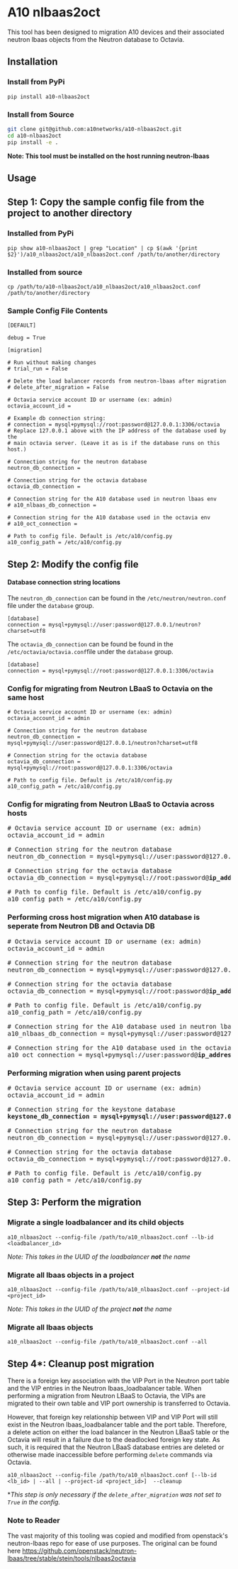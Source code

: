 # A10 nlbaas2oct
This tool has been designed to migration A10 devices and their associated neutron lbaas objects from the Neutron database to Octavia.

## Installation

### Install from PyPi
```
pip install a10-nlbaas2oct
```

### Install from Source
```bash
git clone git@github.com:a10networks/a10-nlbaas2oct.git
cd a10-nlbaas2oct
pip install -e .
```

**Note: This tool must be installed on the host running neutron-lbaas**

## Usage

## Step 1: Copy the sample config file from the project to another directory

### Installed from PyPi
```
pip show a10-nlbaas2oct | grep "Location" | cp $(awk '{print $2}')/a10_nlbaas2oct/a10_nlbaas2oct.conf /path/to/another/directory
```

### Installed from source
```
cp /path/to/a10-nlbaas2oct/a10_nlbaas2oct/a10_nlbaas2oct.conf /path/to/another/directory
```

### Sample Config File Contents
```
[DEFAULT]

debug = True

[migration]

# Run without making changes
# trial_run = False

# Delete the load balancer records from neutron-lbaas after migration
# delete_after_migration = False

# Octavia service account ID or username (ex: admin)
octavia_account_id =

# Example db connection string:
# connection = mysql+pymysql://root:password@127.0.0.1:3306/octavia
# Replace 127.0.0.1 above with the IP address of the database used by the
# main octavia server. (Leave it as is if the database runs on this host.)

# Connection string for the neutron database
neutron_db_connection =

# Connection string for the octavia database
octavia_db_connection =

# Connection string for the A10 database used in neutron lbaas env
# a10_nlbaas_db_connection =

# Connection string for the A10 database used in the octavia env
# a10_oct_connection =

# Path to config file. Default is /etc/a10/config.py
a10_config_path = /etc/a10/config.py
```

## Step 2: Modify the config file

#### Database connection string locations

The `neutron_db_connection` can be found in the `/etc/neutron/neutron.conf` file under the `database` group.

```
[database]
connection = mysql+pymysql://user:password@127.0.0.1/neutron?charset=utf8
```

The `octavia_db_connection` can be found be found in the `/etc/octavia/octavia.conf`file under the `database` group.

```
[database]
connection = mysql+pymysql://root:password@127.0.0.1:3306/octavia
```

### Config for migrating from Neutron LBaaS to Octavia on the same host

```
# Octavia service account ID or username (ex: admin)
octavia_account_id = admin

# Connection string for the neutron database
neutron_db_connection = mysql+pymysql://user:password@127.0.0.1/neutron?charset=utf8

# Connection string for the octavia database
octavia_db_connection = mysql+pymysql://root:password@127.0.0.1:3306/octavia

# Path to config file. Default is /etc/a10/config.py
a10_config_path = /etc/a10/config.py
```

### Config for migrating from Neutron LBaaS to Octavia across hosts
<pre>
# Octavia service account ID or username (ex: admin)
octavia_account_id = admin

# Connection string for the neutron database
neutron_db_connection = mysql+pymysql://user:password@127.0.0.1/neutron?charset=utf8

# Connection string for the octavia database
octavia_db_connection = mysql+pymysql://root:password@<b>ip_address_of_remote_host</b>:3306/octavia

# Path to config file. Default is /etc/a10/config.py
a10_config_path = /etc/a10/config.py
</pre>

### Performing cross host migration when A10 database is seperate from Neutron DB and Octavia DB 

<pre>
# Octavia service account ID or username (ex: admin)
octavia_account_id = admin

# Connection string for the neutron database
neutron_db_connection = mysql+pymysql://user:password@127.0.0.1/neutron?charset=utf8

# Connection string for the octavia database
octavia_db_connection = mysql+pymysql://root:password@<b>ip_address_of_remote_host</b>:3306/octavia

# Path to config file. Default is /etc/a10/config.py
a10_config_path = /etc/a10/config.py

# Connection string for the A10 database used in neutron lbaas env
a10_nlbaas_db_connection = mysql+pymysql://user:password@127.0.0.1/a10_db

# Connection string for the A10 database used in the octavia env
a10_oct_connection = mysql+pymysql://user:password@<b>ip_address_of_remote_host</b>/a10_db
</pre>

### Performing migration when using parent projects
<pre>
# Octavia service account ID or username (ex: admin)
octavia_account_id = admin

# Connection string for the keystone database
<b>keystone_db_connection = mysql+pymysql://user:password@127.0.0.1/keystone?charset=utf8</b>

# Connection string for the neutron database
neutron_db_connection = mysql+pymysql://user:password@127.0.0.1/neutron?charset=utf8

# Connection string for the octavia database
octavia_db_connection = mysql+pymysql://root:password@127.0.0.1:3306/octavia

# Path to config file. Default is /etc/a10/config.py
a10_config_path = /etc/a10/config.py
</pre>

## Step 3: Perform the migration

### Migrate a single loadbalancer and its child objects
```
a10_nlbaas2oct --config-file /path/to/a10_nlbaas2oct.conf --lb-id <loadbalancer_id>
```

*Note: This takes in the UUID of the loadbalancer **not** the name*

### Migrate all lbaas objects in a project
```
a10_nlbaas2oct --config-file /path/to/a10_nlbaas2oct.conf --project-id <project_id>
```

*Note: This takes in the UUID of the project **not** the name*

### Migrate all lbaas objects
```
a10_nlbaas2oct --config-file /path/to/a10_nlbaas2oct.conf --all
```

## Step 4*: Cleanup post migration

There is a foreign key association with the VIP Port in the Neutron port table and the VIP entries in the Neutron lbaas_loadbalancer table. When performing a migration from Neutron LBaaS to Octavia, the VIPs are migrated to their own table and VIP port ownership is transferred to Octavia.

However, that foreign key relationship between VIP and VIP Port will still exist in the Neutron lbaas_loadbalancer table and the port table. Therefore, a delete action on either the load balancer in the Neutron LBaaS table or the Octavia will result in a failure due to the deadlocked foreign key state. As such, it is required that the Neutron LBaaS database entries are deleted or otherwise made inaccessible before performing `delete` commands via Octavia.

```
a10_nlbaas2oct --config-file /path/to/a10_nlbaas2oct.conf [--lb-id <lb_id> | --all | --project-id <project_id>]  --cleanup
```

**This step is only necessary if the `delete_after_migration` was not set to `True` in the config.*


### Note to Reader

The vast majority of this tooling was copied and modified from openstack's neutron-lbaas repo for ease of use purposes. The 
original can be found here https://github.com/openstack/neutron-lbaas/tree/stable/stein/tools/nlbaas2octavia

